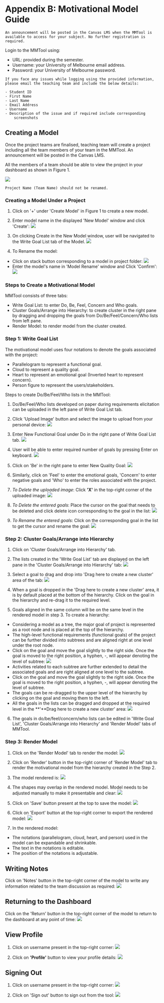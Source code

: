 # Appendix B: Motivational Model Guide

```{attention}
An announcement will be posted in the Canvas LMS when the MMTool is
available to access for your subject. No further registration is
required.
```

Login to the MMTool using:

- URL: provided during the semester.
- Username: your University of Melbourne email address.
- Password: your University of Melbourne password.

```{important}
If you face any issues while logging using the provided information,
please email the teaching team and include the below details:

- Student ID
- First Name
- Last Name
- Email Address
- Username
- Description of the issue and if required include corresponding
    screenshots
```

## Creating a Model

Once the project teams are finalised, teaching team will create a
project including all the team members of your team in the MMTool. An
announcement will be posted in the Canvas LMS.

All the members of a team should be able to view the project in your
dashboard as shown in Figure 1.

![](resources/image1.png)

```{note}
Project Name (Team Name) should not be renamed.
```

### Creating a Model Under a Project

1. Click on '+' under 'Create Model' in Figure 1 to create a new model.
2. Enter model name in the displayed 'New Model' window and click
    'Create':
![](resources/image2.png)

3. On clicking Create in the New Model window, user will be navigated
    to the Write Goal List tab of the Model.
![](resources/image3.png)

4. To Rename the model:
- Click on stack button corresponding to a model in project folder:
![](resources/image4.png)
- Enter the model's name in 'Model Rename' window and Click 'Confirm':
![](resources/image5.png)

### Steps to Create a Motivational Model

MMTool consists of three tabs:

- Write Goal List: to enter Do, Be, Feel, Concern and Who goals.
- Cluster Goals/Arrange into Hierarchy: to create cluster in the
    right pane by dragging and dropping the goals from
    Do/Be/Feel/Concern/Who lists from left pane.
- Render Model: to render model from the cluster created.

### Step 1: Write Goal List

The motivational model uses four notations to denote the goals
associated with the project:

- Parallelogram to represent a functional goal.
- Cloud to represent a quality goal.
- Heart to represent an emotional goal (Inverted heart to represent
    concern).
- Person figure to represent the users/stakeholders.

Steps to create Do/Be/Feel/Who lists in the MMTool:

1.  Do/Be/Feel/Who lists developed on paper during requirements
    elicitation can be uploaded in the left pane of Write Goal List tab.
2.  Click 'Upload Image' button and select the image to upload from your
    personal device:
![](resources/image6.png)

3.  Enter New Functional Goal under Do in the right pane of Write Goal
    List tab.
![](resources/image7.png)

4.  User will be able to enter required number of goals by pressing
    Enter on keyboard.
![](resources/image8.png)

5.  Click on 'Be' in the right pane to enter New Quality Goal:
![](resources/image9.png)

6. Similarly, click on 'Feel' to enter the emotional goals, 'Concern'
    to enter negative goals and 'Who' to enter the roles associated with
    the project.
7. *To Delete the uploaded image*: Click **\'X\'** in the top-right
    corner of the uploaded image:
![](resources/image10.png)

8. *To Delete the entered goals*: Place the cursor on the goal that
    needs to be deleted and click delete icon corresponding to the goal
    in the list:
![](resources/image11.png)

9. *To Rename the entered goals*: Click on the corresponding goal in
    the list to get the cursor and rename the goal:
![](resources/image12.png)

### Step 2: Cluster Goals/Arrange into Hierarchy

1. Click on 'Cluster Goals/Arrange into Hierarchy' tab.
2. The lists created in the 'Write Goal List' tab are displayed on the
    left pane in the 'Cluster Goals/Arrange into Hierarchy' tab:
![](resources/image13.png)

3. Select a goal to drag and drop into 'Drag here to create a new
    cluster' area of the tab:
![](resources/image14.png)

4. When a goal is dropped in the 'Drag here to create a new cluster'
    area, it is by default placed at the bottom of the hierarchy. Click
    on the goal in the hierarchy and re-drag it to the required level.
5. Goals aligned in the same column will be on the same level in the
    rendered model in step 3. To create a hierarchy:
- Considering a model as a tree, the major goal of project is
    represented as a root node and is placed at the top of the
    hierarchy.
- The high-level functional requirements (functional goals) of the
    project can be further divided into subtrees and are aligned right
    at one level under the root node.
- Click on the goal and move the goal slightly to the right side. Once
the goal is moved to the right position, a hyphen, -, will appear
denoting the level of subtree: ![](resources/image15.png)
- Activities related to each subtree are further extended to detail
    the associated goals and are right aligned at one level to the
    subtree.
- Click on the goal and move the goal slightly to the right side. Once
    the goal is moved to the right position, a hyphen, -, will appear
    denoting the level of subtree.
- The goals can be re-dragged to the upper level of the hierarchy by
    clicking on the goal and moving them to the left.
- All the goals in the lists can be dragged and dropped at the
    required level in the **'**Drag here to create a new cluster' area: ![](resources/image16.png)

6. The goals in do/be/feel/concern/who lists can be edited in 'Write
    Goal List', 'Cluster Goals/Arrange into Hierarchy' and 'Render
    Model' tabs of MMTool.

### Step 3: Render Model

1. Click on the 'Render Model' tab to render the model:
![](resources/image17.png)

2. Click on 'Render' button in the top-right corner of 'Render Model'
    tab to render the motivational model from the hierarchy created in
    the Step 2.
3. The model rendered is:
![](resources/image18.png)

4. The shapes may overlap in the rendered model. Model needs to be
    adjusted manually to make it presentable and clear:
![](resources/image19.png)

5. Click on 'Save' button present at the top to save the model:
![](resources/image20.png)

6. Click on 'Export' button at the top-right corner to export the
    rendered model:
![](resources/image21.png)

7. In the rendered model:
- The notations (parallelogram, cloud, heart, and person) used in the
    model can be expandable and shrinkable.
- The text in the notations is editable.
- The position of the notations is adjustable.

## Writing Notes

Click on 'Notes' button in the top-right corner of the model to write
any information related to the team discussion as required:
![](resources/image22.png)

## Returning to the Dashboard

Click on the 'Return' button in the top-right corner of the model to
return to the dashboard at any point of time:
![](resources/image23.png)

## View Profile

1. Click on username present in the top-right corner:
![](resources/image24.png)

2. Click on **'Profile'** button to view your profile details:
![](resources/image25.png)

## Signing Out

1. Click on username present in the top-right corner: 
![](resources/image24.png)

2. Click on 'Sign out' button to sign out from the tool:
![](resources/image25.png)
